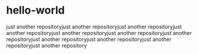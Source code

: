 # hello-world
just another repositoryjust another repositoryjust another repositoryjust another repositoryjust another repositoryjust another repositoryjust another repositoryjust another repositoryjust another repositoryjust another repositoryjust another repository
